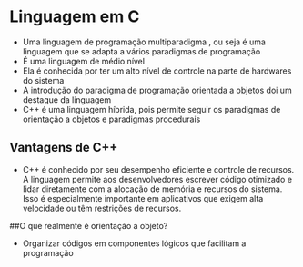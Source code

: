 # Linguagem em C
- Uma linguagem de programação multiparadigma , ou seja é uma linguagem que se adapta a vários paradigmas de programação
- É uma linguagem de médio nível
- Ela é conhecida por ter um alto nível de controle na parte de hardwares do sistema
- A introdução do paradigma de programação orientada a objetos doi um destaque da linguagem
- C++ é uma linguagem híbrida, pois permite seguir os paradigmas de orientação a objetos e paradigmas procedurais

## Vantagens de C++ 
- C++ é conhecido por seu desempenho eficiente e controle de recursos. A linguagem permite aos desenvolvedores escrever
código otimizado e lidar diretamente com a alocação de memória e recursos do sistema. Isso é especialmente importante
em aplicativos que exigem alta velocidade ou têm restrições de recursos. 

##O que realmente é orientação a objeto?
 - Organizar códigos em componentes lógicos que facilitam a programação
